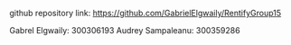 github repository link: https://github.com/GabrielElgwaily/RentifyGroup15

Gabrel Elgwaily: 300306193
Audrey Sampaleanu: 300359286
